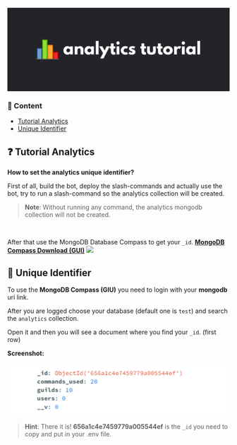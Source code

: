 <p align="center">
        <img align="center" src="./assets/github/analytics.png"  width="512">
</p>

### 📂 Content

-   [Tutorial Analytics](#-tutorial-analytics) 
-   [Unique Identifier ](#-unique-identifier)

## ❓ Tutorial Analytics
**How to set the analytics unique identifier?**

First of all, build the bot, deploy the slash-commands and actually use the bot, try to run a slash-command so the analytics collection will be created.

>  **Note**: Without running any command, the analytics mongodb collection will not be created.

<br />

After that use the MongoDB Database Compass to get your `_id`.
**[MongoDB Compass Download (GUI)](https://www.mongodb.com/try/download/compass)** <img src="https://webimages.mongodb.com/_com_assets/icons/mdb_backup.svg" width=30 />

## 🔑 Unique Identifier 
To use the **MongoDB Compass (GIU)** you need to login with your **mongodb** uri link.

After you are logged choose your database (default one is `test`) and search the `analytics` collection.

Open it and then you will see a document where you find your `_id`. (first row)

**Screenshot:**

<img src="./assets/github/id-analytics.png" width="512" />

>  **Hint**: There it is! **656a1c4e7459779a005544ef** is the `_id` you need to copy and put in your .env file.
